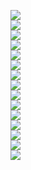 ![](screenshots/1.png) <br/>
![](screenshots/1.1.png) <br/>
![](screenshots/2.png) <br/>
![](screenshots/3.png) <br/>
![](screenshots/4.png) <br/>
![](screenshots/5.png) <br/>
![](screenshots/6.png) <br/>
![](screenshots/7.png) <br/> 
![](screenshots/8.png)  <br/>
![](screenshots/9.png)  <br/>
![](screenshots/10.png) <br/>
![](screenshots/11.png) <br/>
![](screenshots/12.png) <br/>
![](screenshots/13.png) <br/>
![](screenshots/14.png) <br/>
